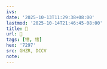 ```yaml
---
ivs:
date: '2025-10-13T11:29:38+08:00'
lastmod: '2025-10-14T21:46:45-08:00'
title: 󰢜
url: 󰢜
tags: [犗, 犗]
hex: '7297'
src: GHZR, DCCV
note:
---
```

